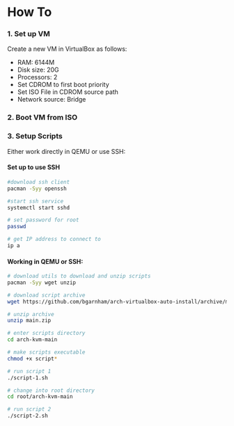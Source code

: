 # How To

### 1. Set up VM

Create a new VM in VirtualBox as follows:

* RAM: 6144M
* Disk size: 20G
* Processors: 2
* Set CDROM to first boot priority
* Set ISO File in CDROM source path
* Network source: Bridge

### 2. Boot VM from ISO

### 3. Setup Scripts

Either work directly in QEMU or use SSH:

#### Set up to use SSH

```bash
#download ssh client
pacman -Syy openssh

#start ssh service
systemctl start sshd

# set password for root
passwd

# get IP address to connect to
ip a
```

#### Working in QEMU or SSH:

```bash
# download utils to download and unzip scripts
pacman -Syy wget unzip

# download script archive
wget https://github.com/bgarnham/arch-virtualbox-auto-install/archive/main.zip

# unzip archive
unzip main.zip

# enter scripts directory
cd arch-kvm-main

# make scripts executable
chmod +x script*

# run script 1
./script-1.sh

# change into root directory
cd root/arch-kvm-main

# run script 2
./script-2.sh
```
